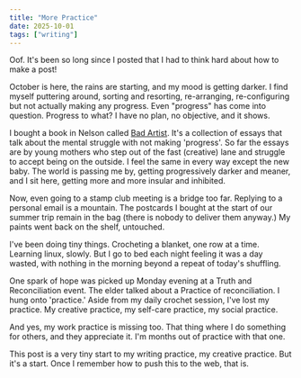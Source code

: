 ```yaml
---
title: "More Practice"
date: 2025-10-01
tags: ["writing"]
---
```


Oof.  It's been so long since I posted that I had to think hard about how to make a post!  

October is here, the rains are starting, and my mood is getting darker.  I find myself puttering around, sorting and resorting, re-arranging, re-configuring but not actually making any progress.  Even "progress" has come into question.  Progress to what?  I have no plan, no objective, and it shows.

I bought a book in Nelson called [Bad Artist](https://www.goodreads.com/book/show/205125788-bad-artist).  It's a collection of essays that talk about the mental struggle with not making 'progress'.  So far the essays are by young mothers who step out of the fast (creative) lane and struggle to accept being on the outside.  I feel the same in every way except the new baby.  The world is passing me by, getting progressively darker and meaner, and I sit here, getting more and more insular and inhibited. 

Now, even going to a stamp club meeting is a bridge too far.  Replying to a personal email is a mountain.  The postcards I bought at the start of our summer trip remain in the bag (there is nobody to deliver them anyway.)  My paints went back on the shelf, untouched.  

I've been doing tiny things.  Crocheting a blanket, one row at a time.  Learning linux, slowly.  But I go to bed each night feeling it was a day wasted, with nothing in the morning beyond a repeat of today's shuffling.

One spark of hope was picked up Monday evening at a Truth and Reconciliation event.  The elder talked about a Practice of reconciliation.  I hung onto 'practice.'  Aside from my daily crochet session, I've lost my practice.  My creative practice, my self-care practice, my social practice.  

And yes, my work practice is missing too.  That thing where I do something for others, and they appreciate it. I'm months out of practice with that one.

This post is a very tiny start to my writing practice, my creative practice.  But it's a start.  Once I remember how to push this to the web, that is.